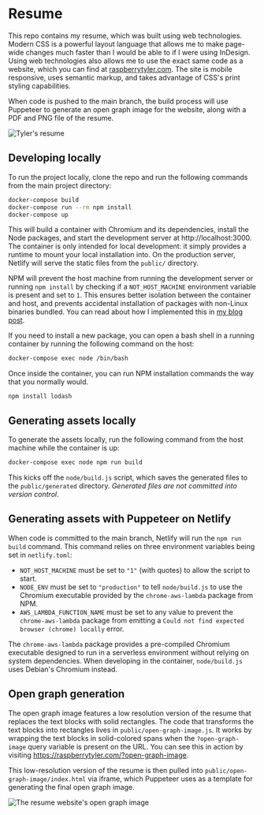 # Resume

This repo contains my resume, which was built using web technologies. Modern CSS is a powerful layout language that allows me to make page-wide changes much faster than I would be able to if I were using InDesign. Using web technologies also allows me to use the exact same code as a website, which you can find at [raspberrytyler.com](https://raspberrytyler.com/). The site is mobile responsive, uses semantic markup, and takes advantage of CSS's print styling capabilities.

When code is pushed to the main branch, the build process will use Puppeteer to generate an open graph image for the website, along with a PDF and PNG file of the resume.

![Tyler's resume](https://raspberrytyler.com/generated/tyler-smith-resume.png)

## Developing locally

To run the project locally, clone the repo and run the following commands from the main project directory:

```sh
docker-compose build
docker-compose run --rm npm install
docker-compose up
```

This will build a container with Chromium and its dependencies, install the Node packages, and start the development server at http://localhost:3000. The container is only intended for local development: it simply provides a runtime to mount your local installation into. On the production server, Netlify will serve the static files from the `public/` directory.

NPM will prevent the host machine from running the development server or running `npm install` by checking if a `NOT_HOST_MACHINE` environment variable is present and set to `1`. This ensures better isolation between the container and host, and prevents accidental installation of packages with non-Linux binaries bundled. You can read about how I implemented this in [my blog post](https://dev.to/tylerlwsmith/prevent-npm-from-installing-packages-outside-of-a-docker-container-akh).

If you need to install a new package, you can open a bash shell in a running container by running the following command on the host:

```sh
docker-compose exec node /bin/bash
```

Once inside the container, you can run NPM installation commands the way that you normally would.

```
npm install lodash
```

## Generating assets locally

To generate the assets locally, run the following command from the host machine while the container is up:

```sh
docker-compose exec node npm run build
```

This kicks off the `node/build.js` script, which saves the generated files to the `public/generated` directory. _Generated files are not committed into version control_.

## Generating assets with Puppeteer on Netlify

When code is committed to the main branch, Netlify will run the `npm run build` command. This command relies on three environment variables being set in `netlify.toml`:

- `NOT_HOST_MACHINE` must be set to `"1"` (with quotes) to allow the script to start.
- `NODE_ENV` must be set to `"production"` to tell `node/build.js` to use the Chromium executable provided by the `chrome-aws-lambda` package from NPM.
- `AWS_LAMBDA_FUNCTION_NAME` must be set to any value to prevent the `chrome-aws-lambda` package from emitting a `Could not find expected browser (chrome) locally` error.

The `chrome-aws-lambda` package provides a pre-compiled Chromium executable designed to run in a serverless environment without relying on system dependencies. When developing in the container, `node/build.js` uses Debian's Chromium instead.

## Open graph generation

The open graph image features a low resolution version of the resume that replaces the text blocks with solid rectangles. The code that transforms the text blocks into rectangles lives in `public/open-graph-image.js`. It works by wrapping the text blocks in solid-colored spans when the `?open-graph-image` query variable is present on the URL. You can see this in action by visiting https://raspberrytyler.com/?open-graph-image.

This low-resolution version of the resume is then pulled into `public/open-graph-image/index.html` via iframe, which Puppeteer uses as a template for generating the final open graph image.

![The resume website's open graph image](https://raspberrytyler.com/generated/open-graph-image.png)

